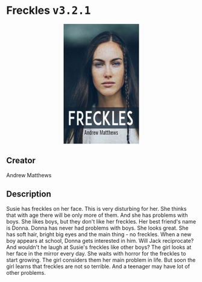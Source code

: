 
# Freckles <kbd>v3.2.1</kbd>

<center>
  <img src="./cover-1024.jpg"/>
</center>

## Creator
Andrew Matthews

## Description
Susie has freckles on her face. This is very disturbing for her. She thinks that with age there will be only more of them. And she has problems with boys. She likes boys, but they don't like her freckles. Her best friend's name is Donna. Donna has never had problems with boys. She looks great. She has soft hair, bright big eyes and the main thing - no freckles. When a new boy appears at school, Donna gets interested in him. Will Jack reciprocate? And wouldn't he laugh at Susie's freckles like other boys? The girl looks at her face in the mirror every day. She waits with horror for the freckles to start growing. The girl considers them her main problem in life. But soon the girl learns that freckles are not so terrible. And a teenager may have lot of other problems. 
